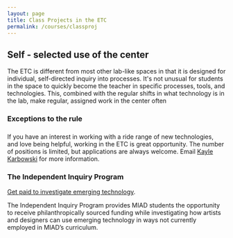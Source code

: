 ```yaml
---
layout: page
title: Class Projects in the ETC
permalink: /courses/classproj
---
```


## Self - selected use of the center


The ETC is different from most other lab-like spaces in that it is designed for individual, self-directed inquiry into processes.  It's not unusual for students in the space to quickly become the teacher in specific processes, tools, and technologies. This, combined with the regular shifts in what technology is in the lab, make regular, assigned work in the center often 
### Exceptions to the rule


### 

If you have an interest in working with a ride range of new technologies, and love being helpful, working in the ETC is great opportunity. The number of positions is limited, but applications are always welcome.  Email [Kayle Karbowski](mailto:kaylekarbowski@miad.edu) for more information.

### The Independent Inquiry Program

[Get paid to investigate emerging technology](iip/aboutiip.md).

The Independent Inquiry Program provides MIAD students the opportunity to receive philanthropically sourced funding while investigating how artists and designers can use emerging technology in ways not currently employed in MIAD’s curriculum.